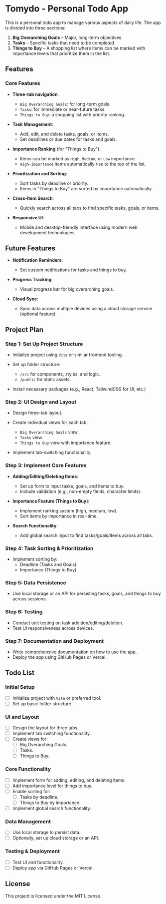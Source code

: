 # Tomydo - Personal Todo App 

This is a personal todo app to manage various aspects of daily life. The app is divided into three sections:
1. **Big Overarching Goals** – Major, long-term objectives.
2. **Tasks** – Specific tasks that need to be completed.
3. **Things to Buy** – A shopping list where items can be marked with importance levels that prioritize them in the list.

## Features

### Core Features
- **Three-tab navigation**:
  - `Big Overarching Goals`: for long-term goals.
  - `Tasks`: for immediate or near-future tasks.
  - `Things to Buy`: a shopping list with priority ranking.
  
- **Task Management**:
  - Add, edit, and delete tasks, goals, or items.
  - Set deadlines or due dates for tasks and goals.
  
- **Importance Ranking** (for "Things to Buy"):
  - Items can be marked as `High`, `Medium`, or `Low` importance.
  - `High-importance` items automatically rise to the top of the list.
  
- **Prioritization and Sorting**:
  - Sort tasks by deadline or priority.
  - Items in "Things to Buy" are sorted by importance automatically.

- **Cross-Item Search**:
  - Quickly search across all tabs to find specific tasks, goals, or items.

- **Responsive UI**:
  - Mobile and desktop-friendly interface using modern web development technologies.

## Future Features
- **Notification Reminders**:
  - Set custom notifications for tasks and things to buy.
  
- **Progress Tracking**:
  - Visual progress bar for big overarching goals.

- **Cloud Sync**:
  - Sync data across multiple devices using a cloud storage service (optional feature).

## Project Plan

### Step 1: Set Up Project Structure
- Initialize project using `Vite` or similar frontend tooling.
- Set up folder structure:
  - `/src` for components, styles, and logic.
  - `/public` for static assets.
  
- Install necessary packages (e.g., React, TailwindCSS for UI, etc.)

### Step 2: UI Design and Layout
- Design three-tab layout.
- Create individual views for each tab:
  - `Big Overarching Goals` view.
  - `Tasks` view.
  - `Things to Buy` view with importance feature.
  
- Implement tab-switching functionality.

### Step 3: Implement Core Features
- **Adding/Editing/Deleting Items**:
  - Set up form to input tasks, goals, and items to buy.
  - Include validation (e.g., non-empty fields, character limits).

- **Importance Feature (Things to Buy)**:
  - Implement ranking system (high, medium, low).
  - Sort items by importance in real-time.

- **Search Functionality**:
  - Add global search input to find tasks/goals/items across all tabs.

### Step 4: Task Sorting & Prioritization
- Implement sorting by:
  - Deadline (Tasks and Goals).
  - Importance (Things to Buy).

### Step 5: Data Persistence
- Use local storage or an API for persisting tasks, goals, and things to buy across sessions.

### Step 6: Testing
- Conduct unit testing on task addition/editing/deletion.
- Test UI responsiveness across devices.
  
### Step 7: Documentation and Deployment
- Write comprehensive documentation on how to use the app.
- Deploy the app using GitHub Pages or Vercel.

## Todo List

### Initial Setup
- [ ] Initialize project with `Vite` or preferred tool.
- [ ] Set up basic folder structure.

### UI and Layout
- [ ] Design the layout for three tabs.
- [ ] Implement tab switching functionality.
- [ ] Create views for:
  - [ ] Big Overarching Goals.
  - [ ] Tasks.
  - [ ] Things to Buy.

### Core Functionality
- [ ] Implement form for adding, editing, and deleting items.
- [ ] Add importance level for things to buy.
- [ ] Enable sorting for:
  - [ ] Tasks by deadline.
  - [ ] Things to Buy by importance.
- [ ] Implement global search functionality.

### Data Management
- [ ] Use local storage to persist data.
- [ ] Optionally, set up cloud storage or an API.

### Testing & Deployment
- [ ] Test UI and functionality.
- [ ] Deploy app via GitHub Pages or Vercel.

## License
This project is licensed under the MIT License.
